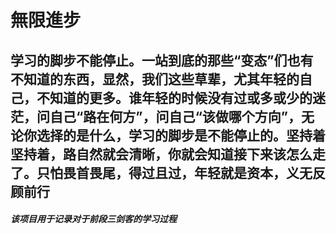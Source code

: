 # 無限進步

## 学习的脚步不能停止。一站到底的那些“变态”们也有不知道的东西，显然，我们这些草辈，尤其年轻的自己，不知道的更多。谁年轻的时候没有过或多或少的迷茫，问自己“路在何方”，问自己“该做哪个方向”，无论你选择的是什么，学习的脚步是不能停止的。坚持着坚持着，路自然就会清晰，你就会知道接下来该怎么走了。只怕畏首畏尾，得过且过，年轻就是资本，义无反顾前行

##### 该项目用于记录对于前段三剑客的学习过程
